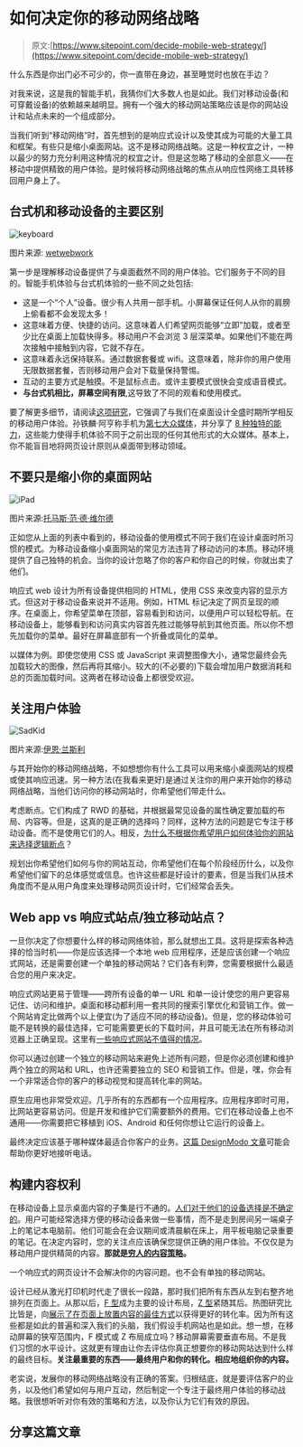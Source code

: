 # 如何决定你的移动网络战略

> 原文:[https://www.sitepoint.com/decide-mobile-web-strategy/](https://www.sitepoint.com/decide-mobile-web-strategy/)

什么东西是你出门必不可少的，你一直带在身边，甚至睡觉时也放在手边？

对我来说，这是我的智能手机，我猜你们大多数人也是如此。我们对移动设备(和可穿戴设备)的依赖越来越明显。拥有一个强大的移动网站策略应该是你的网站设计和站点未来的一个组成部分。

当我们听到“移动网络”时，首先想到的是响应式设计以及使其成为可能的大量工具和框架。有些只是缩小桌面网站。这不是移动网络战略。这是一种权宜之计，一种以最少的努力充分利用这种情况的权宜之计。但是这忽略了移动的全部意义——在移动中提供精致的用户体验。是时候将移动网络战略的焦点从响应性网络工具转移回用户身上了。

## 台式机和移动设备的主要区别

![keyboard](../Images/9638560518e4b709fcb901d006955477.png)

图片来源: [wetwebwork](https://www.flickr.com/photos/wetwebwork/265229897)

第一步是理解移动设备提供了与桌面截然不同的用户体验。它们服务于不同的目的。智能手机体验与台式机体验的一些不同之处包括:

*   这是一个“个人”设备。很少有人共用一部手机。小屏幕保证任何人从你的肩膀上偷看都不会发现太多！
*   这意味着方便、快捷的访问。这意味着人们希望网页能够“立即”加载，或者至少比在桌面上加载快得多。移动用户不会浏览 3 层深菜单。如果他们不能在两次接触中接触到内容，它就不存在。
*   这意味着永远保持联系。通过数据套餐或 wifi。这意味着，除非你的用户使用无限数据套餐，否则移动用户会对下载量保持警惕。
*   互动的主要方式是触摸。不是鼠标点击。或许主要模式很快会变成语音模式。
*   **与台式机相比，屏幕空间有限**,这导致了不同的观看和使用模式。

要了解更多细节，请阅读[这项研究](http://www.nngroup.com/articles/mobile-usability-update/)，它强调了与我们在桌面设计全盛时期所学相反的移动用户体验。孙铁麟·阿亨称手机为[第七大众媒体](http://communities-dominate.blogs.com/brands/2007/02/mobile_the_7th_.html)，并分享了 [8 种独特的能力](http://communities-dominate.blogs.com/brands/2009/12/latest-unique-ability-for-mobile-the-8th-is-discovered-augmented-reality.html)，这些能力使得手机体验不同于之前出现的任何其他形式的大众媒体。基本上，你不能盲目地将网页设计原则从桌面带到移动领域。

## 不要只是缩小你的桌面网站

![iPad](../Images/9079656f1220b2c1b16f1bf57a4ff9d7.png)

图片来源:[托马斯·范·德·维尔德](https://www.flickr.com/photos/thms/4611687962)

正如您从上面的列表中看到的，移动设备的使用模式不同于我们在设计桌面时所习惯的模式。为移动设备缩小桌面网站的常见方法违背了移动访问的本质。移动环境提供了自己独特的机会。当你的设计忽略了你的客户和你自己的时候，你就出卖了他们。

响应式 web 设计为所有设备提供相同的 HTML，使用 CSS 来改变内容的显示方式。但这对于移动设备来说并不适用。例如，HTML 标记决定了网页呈现的顺序。在桌面上，你希望菜单在顶部，容易看到和访问，以便用户可以轻松导航。在移动设备上，能够看到和访问真实内容首先胜过能够导航到其他页面。所以你不想先加载你的菜单。最好在屏幕底部有一个折叠或简化的菜单。

以媒体为例。即使您使用 CSS 或 JavaScript 来调整图像大小，通常您最终会先加载较大的图像，然后再将其缩小。较大的(不必要的)下载会增加用户数据消耗和总的页面加载时间。这两者在移动设备上都很受欢迎。

## 关注用户体验

![SadKid](../Images/d7a7c47c9d7c47a989f3e34f1e625777.png)

图片来源:[伊恩·兰斯利](https://www.flickr.com/photos/design-dog/9611825700/in/photolist-fDn7UL-oGDiSK-kg2RLH-e31DGp-vF4Xw-9FheEP-34UPdf-nY2hF-d2aWLU-8ciVo-9XQfYH-gfWXD-PZpS3-5zhMDH-8GPWv-Ec4aj-4tVBUE-dzouJ-bVW3kd-2gnyW1-LDGgB-j9V25R-hpYcqy-8asPod-5bVaRD-4j7GiS-bv3nyn-aYSnF4-bFRmg-6rwyDg-anvDSW-9k2mtL-5U7fGS-fXGruu-bMrZ5r-dANTM-9us3Bf-dpjCrQ-9q4MAL-f6wyVt-8NNLjW-5CPM8m-ebvgeD-9ZDS4K-6koa8f-cp7EB-4QRM-4Zdz7s-7iYq2p-4tg98o)

与其开始你的移动网络战略，不如想想你有什么工具可以用来缩小桌面网站的规模或使其响应迅速。另一种方法(在我看来更好)是通过关注你的用户来开始你的移动网络战略，当他们访问你的移动网站时，你希望他们带走什么。

考虑断点。它们构成了 RWD 的基础，并根据最常见设备的属性确定要加载的布局、内容等。但是，这真的是正确的选择吗？同样，这种方法的问题是它专注于移动设备。而不是使用它们的人。相反，[为什么不根据你希望用户如何体验你的网站来选择逻辑断点](http://www.smashingmagazine.com/2013/03/01/logical-breakpoints-responsive-design/)？

规划出你希望他们如何与你的网站互动，你希望他们在每个阶段经历什么，以及你希望他们留下的总体感觉或信息。也许这些都是好设计的要素，但是当我们从技术角度而不是从用户角度来处理移动网页设计时，它们经常会丢失。

## Web app vs 响应式站点/独立移动站点？

一旦你决定了你想要什么样的移动网络体验，那么就想出工具。这将是探索各种选择的恰当时机——你是应该选择一个本地 web 应用程序，还是应该创建一个响应式网站，还是需要创建一个单独的移动网站？它们各有利弊，您需要根据什么最适合您的用户来决定。

响应式网站更易于管理——跨所有设备的单一 URL 和单一设计使您的用户更容易记住、访问和维护。桌面和移动都利用一套共同的搜索引擎优化和营销工作。做一个网站肯定比做两个以上便宜(为了适应不同的移动设备)。但是，您的移动体验可能不是转换的最佳选择，它可能需要更长的下载时间，并且可能无法在所有移动浏览器上正确呈现。这里有[一些响应式网站不值得的情况](https://managewp.com/5-reasons-why-responsive-design-is-not-worth-it)。

你可以通过创建一个独立的移动网站来避免上述所有问题，但是你必须创建和维护两个独立的网站和 URL，也许还需要独立的 SEO 和营销工作。但是，嘿，你会有一个非常适合你的客户的移动视觉和提高转化率的网站。

原生应用也非常受欢迎。几乎所有的东西都有一个应用程序。应用程序即时可用，比网站更容易访问。但是开发和维护它们需要额外的费用。它们在移动设备上也不通用——你需要把它移植到 iOS、Android 和任何你想让它运行的设备上。

最终决定应该基于哪种媒体最适合你客户的业务。[这篇 DesignModo 文章](http://designmodo.com/responsive-design-vs-mobile-website-vs-app/)可能会帮助你更好地接听电话。

## 构建内容权利

在移动设备上显示桌面内容的子集是行不通的。[人们对于他们的设备选择是不确定的](http://alistapart.com/article/your-content-now-mobile)。用户可能经常选择方便的移动设备来做一些事情，而不是走到房间另一端桌子上的笔记本电脑前。他们可能会在会议期间或清晨躺在床上，用平板电脑记录重要的笔记。在决定内容时，您的关注点应该确保您提供正确的用户体验。不仅仅是为移动用户提供精简的内容。**那就是[穷人的内容策略](http://www.roodlicht.com/responsive-design-is-a-poor-mans-content-strategy/3175?lang=en)。**

一个响应式的网页设计不会解决你的内容问题。也不会有单独的移动网站。

设计已经从激光打印机时代走了很长一段路，那时我们把所有东西从左到右整齐地排列在页面上。从那以后，[F 型](http://webdesign.tutsplus.com/articles/understanding-the-f-layout-in-web-design--webdesign-687)成为主要的设计布局，[Z 型](http://webdesign.tutsplus.com/articles/understanding-the-z-layout-in-web-design--webdesign-28)紧随其后。热图研究比比皆是，向[展示了在页面上放置内容的最佳方式](https://blog.kissmetrics.com/eye-tracking-studies/)以获得更好的转化率。因为所有这些都是如此的普遍和深入我们的头脑，我们假设手机网站也是如此。想一想，在移动屏幕的狭窄范围内，F 模式或 Z 布局成立吗？移动屏幕需要垂直布局。不是我们习惯的水平设计。这就更有理由让你去评估你真正想要你的移动网站达到什么样的最终目标。**关注最重要的东西——最终用户和你的转化。相应地组织你的内容。**

老实说，发展你的移动网络战略没有正确的答案。归根结底，就是要评估客户的业务，以及他们希望如何与用户互动，然后制定一个专注于最终用户体验的移动战略。我很想听听对你有效的策略和方法，以及你认为它们有效的原因。

## 分享这篇文章